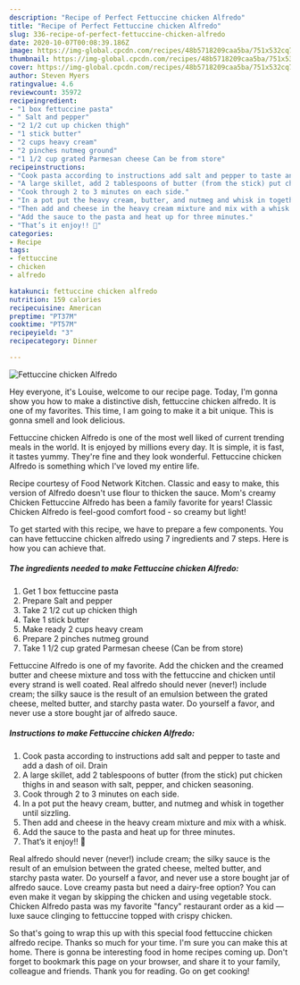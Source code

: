 ```yaml
---
description: "Recipe of Perfect Fettuccine chicken Alfredo"
title: "Recipe of Perfect Fettuccine chicken Alfredo"
slug: 336-recipe-of-perfect-fettuccine-chicken-alfredo
date: 2020-10-07T00:08:39.186Z
image: https://img-global.cpcdn.com/recipes/48b5718209caa5ba/751x532cq70/fettuccine-chicken-alfredo-recipe-main-photo.jpg
thumbnail: https://img-global.cpcdn.com/recipes/48b5718209caa5ba/751x532cq70/fettuccine-chicken-alfredo-recipe-main-photo.jpg
cover: https://img-global.cpcdn.com/recipes/48b5718209caa5ba/751x532cq70/fettuccine-chicken-alfredo-recipe-main-photo.jpg
author: Steven Myers
ratingvalue: 4.6
reviewcount: 35972
recipeingredient:
- "1 box fettuccine pasta"
- " Salt and pepper"
- "2 1/2 cut up chicken thigh"
- "1 stick butter"
- "2 cups heavy cream"
- "2 pinches nutmeg ground"
- "1 1/2 cup grated Parmesan cheese Can be from store"
recipeinstructions:
- "Cook pasta according to instructions add salt and pepper to taste and add a dash of oil. Drain"
- "A large skillet, add 2 tablespoons of butter (from the stick) put chicken thighs in and season with salt, pepper, and chicken seasoning."
- "Cook through 2 to 3 minutes on each side."
- "In a pot put the heavy cream, butter, and nutmeg and whisk in together until sizzling."
- "Then add and cheese in the heavy cream mixture and mix with a whisk."
- "Add the sauce to the pasta and heat up for three minutes."
- "That’s it enjoy!! 🤩"
categories:
- Recipe
tags:
- fettuccine
- chicken
- alfredo

katakunci: fettuccine chicken alfredo 
nutrition: 159 calories
recipecuisine: American
preptime: "PT37M"
cooktime: "PT57M"
recipeyield: "3"
recipecategory: Dinner

---
```



![Fettuccine chicken Alfredo](https://img-global.cpcdn.com/recipes/48b5718209caa5ba/751x532cq70/fettuccine-chicken-alfredo-recipe-main-photo.jpg)

Hey everyone, it's Louise, welcome to our recipe page. Today, I'm gonna show you how to make a distinctive dish, fettuccine chicken alfredo. It is one of my favorites. This time, I am going to make it a bit unique. This is gonna smell and look delicious.

Fettuccine chicken Alfredo is one of the most well liked of current trending meals in the world. It is enjoyed by millions every day. It is simple, it is fast, it tastes yummy. They're fine and they look wonderful. Fettuccine chicken Alfredo is something which I've loved my entire life.

Recipe courtesy of Food Network Kitchen. Classic and easy to make, this version of Alfredo doesn&#39;t use flour to thicken the sauce. Mom&#39;s creamy Chicken Fettuccine Alfredo has been a family favorite for years! Classic Chicken Alfredo is feel-good comfort food - so creamy but light!


To get started with this recipe, we have to prepare a few components. You can have fettuccine chicken alfredo using 7 ingredients and 7 steps. Here is how you can achieve that.

<!--inarticleads1-->

##### The ingredients needed to make Fettuccine chicken Alfredo:

1. Get 1 box fettuccine pasta
1. Prepare  Salt and pepper
1. Take 2 1/2 cut up chicken thigh
1. Take 1 stick butter
1. Make ready 2 cups heavy cream
1. Prepare 2 pinches nutmeg ground
1. Take 1 1/2 cup grated Parmesan cheese (Can be from store)


Fettuccine Alfredo is one of my favorite. Add the chicken and the creamed butter and cheese mixture and toss with the fettuccine and chicken until every strand is well coated. Real alfredo should never (never!) include cream; the silky sauce is the result of an emulsion between the grated cheese, melted butter, and starchy pasta water. Do yourself a favor, and never use a store bought jar of alfredo sauce. 

<!--inarticleads2-->

##### Instructions to make Fettuccine chicken Alfredo:

1. Cook pasta according to instructions add salt and pepper to taste and add a dash of oil. Drain
1. A large skillet, add 2 tablespoons of butter (from the stick) put chicken thighs in and season with salt, pepper, and chicken seasoning.
1. Cook through 2 to 3 minutes on each side.
1. In a pot put the heavy cream, butter, and nutmeg and whisk in together until sizzling.
1. Then add and cheese in the heavy cream mixture and mix with a whisk.
1. Add the sauce to the pasta and heat up for three minutes.
1. That’s it enjoy!! 🤩


Real alfredo should never (never!) include cream; the silky sauce is the result of an emulsion between the grated cheese, melted butter, and starchy pasta water. Do yourself a favor, and never use a store bought jar of alfredo sauce. Love creamy pasta but need a dairy-free option? You can even make it vegan by skipping the chicken and using vegetable stock. Chicken Alfredo pasta was my favorite &#34;fancy&#34; restaurant order as a kid — luxe sauce clinging to fettuccine topped with crispy chicken. 

So that's going to wrap this up with this special food fettuccine chicken alfredo recipe. Thanks so much for your time. I'm sure you can make this at home. There is gonna be interesting food in home recipes coming up. Don't forget to bookmark this page on your browser, and share it to your family, colleague and friends. Thank you for reading. Go on get cooking!
